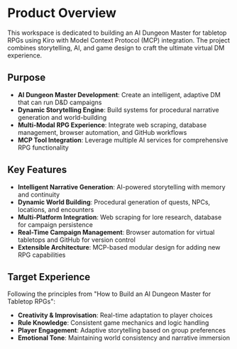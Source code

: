# Product Overview

This workspace is dedicated to building an AI Dungeon Master for tabletop RPGs using Kiro with Model Context Protocol (MCP) integration. The project combines storytelling, AI, and game design to craft the ultimate virtual DM experience.

## Purpose
- **AI Dungeon Master Development**: Create an intelligent, adaptive DM that can run D&D campaigns
- **Dynamic Storytelling Engine**: Build systems for procedural narrative generation and world-building
- **Multi-Modal RPG Experience**: Integrate web scraping, database management, browser automation, and GitHub workflows
- **MCP Tool Integration**: Leverage multiple AI services for comprehensive RPG functionality

## Key Features
- **Intelligent Narrative Generation**: AI-powered storytelling with memory and continuity
- **Dynamic World Building**: Procedural generation of quests, NPCs, locations, and encounters  
- **Multi-Platform Integration**: Web scraping for lore research, database for campaign persistence
- **Real-Time Campaign Management**: Browser automation for virtual tabletops and GitHub for version control
- **Extensible Architecture**: MCP-based modular design for adding new RPG capabilities

## Target Experience
Following the principles from "How to Build an AI Dungeon Master for Tabletop RPGs":
- **Creativity & Improvisation**: Real-time adaptation to player choices
- **Rule Knowledge**: Consistent game mechanics and logic handling
- **Player Engagement**: Adaptive storytelling based on group preferences
- **Emotional Tone**: Maintaining world consistency and narrative immersion